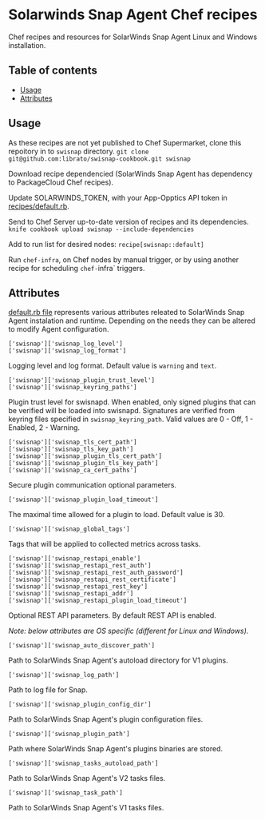 # Solarwinds Snap Agent Chef recipes
Chef recipes and resources for SolarWinds Snap Agent Linux and Windows installation.

## Table of contents
  * [Usage](#usage)
  * [Attributes](#attributes)

## Usage

As these recipes are not yet published to Chef Supermarket, clone this repoitory in to `swisnap` directory.
```git clone git@github.com:librato/swisnap-cookbook.git swisnap```

Download recipe dependencied (SolarWinds Snap Agent has dependency to PackageCloud Chef recipes).


Update SOLARWINDS_TOKEN, with your App-Opptics API token in [recipes/default.rb](recipes/default.rb).

Send to Chef Server up-to-date version of recipes and its dependencies.
```knife cookbook upload swisnap --include-dependencies```

Add to run list for desired nodes:
`recipe[swisnap::default]`

Run `chef-infra`, on Chef nodes by manual trigger, or by using another recipe for scheduling `chef-`infra` triggers.

## Attributes

[default.rb file](attributes/default.rb) represents various attributes releated to SolarWinds Snap Agent instalation and runtime. Depending on the needs they can be altered to modify Agent configuration.

```
['swisnap']['swisnap_log_level']
['swisnap']['swisnap_log_format']
```
Logging level and log format. Default value is `warning` and `text`.
```
['swisnap']['swisnap_plugin_trust_level']
['swisnap']['swisnap_keyring_paths']
```
Plugin trust level for swisnapd. When enabled, only signed plugins that can be verified will be loaded into swisnapd. Signatures are verified from keyring files specified in `swisnap_keyring_path`. Valid values are 0 - Off, 1 - Enabled, 2 - Warning.

```
['swisnap']['swisnap_tls_cert_path']
['swisnap']['swisnap_tls_key_path']
['swisnap']['swisnap_plugin_tls_cert_path']
['swisnap']['swisnap_plugin_tls_key_path']
['swisnap']['swisnap_ca_cert_paths']
```
Secure plugin communication optional parameters.
```
['swisnap']['swisnap_plugin_load_timeout']
```
The maximal time allowed for a plugin to load. Default value is 30.
```
['swisnap']['swisnap_global_tags']
```
Tags that will be applied to collected metrics across tasks.
```
['swisnap']['swisnap_restapi_enable']
['swisnap']['swisnap_restapi_rest_auth']
['swisnap']['swisnap_restapi_rest_auth_password']
['swisnap']['swisnap_restapi_rest_certificate']
['swisnap']['swisnap_restapi_rest_key']
['swisnap']['swisnap_restapi_addr']
['swisnap']['swisnap_restapi_plugin_load_timeout']
```
Optional REST API parameters. By default REST API is enabled.


*Note: below attributes are OS specific (different for Linux and Windows).*

```
['swisnap']['swisnap_auto_discover_path']
```
Path to SolarWinds Snap Agent's autoload directory for V1 plugins.
```
['swisnap']['swisnap_log_path']
```
Path to log file for Snap.
```
['swisnap']['swisnap_plugin_config_dir']
```
Path to SolarWinds Snap Agent's plugin configuration files.
```
['swisnap']['swisnap_plugin_path']
```
Path where SolarWinds Snap Agent's plugins binaries are stored.
```
['swisnap']['swisnap_tasks_autoload_path']
```
Path to SolarWinds Snap Agent's V2 tasks files.
```
['swisnap']['swisnap_task_path']
```
Path to SolarWinds Snap Agent's V1 tasks files.
